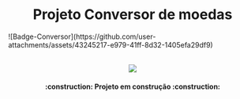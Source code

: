 <h1 align="center"> Projeto Conversor de moedas </h1>
<img>![Badge-Conversor](https://github.com/user-attachments/assets/43245217-e979-41ff-8d32-1405efa29df9)
</img>
<br></br>
<p align="center">
<img loading="lazy" src="http://img.shields.io/static/v1?label=STATUS&message=EM%20DESENVOLVIMENTO&color=GREEN&style=for-the-badge"/>
</p>
<h4 align="center"> 
    :construction:  Projeto em construção  :construction:
</h4>
